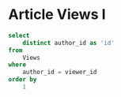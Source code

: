 # Article Views I

```sql
select
    distinct author_id as 'id'
from
    Views
where
    author_id = viewer_id
order by
    1
```
